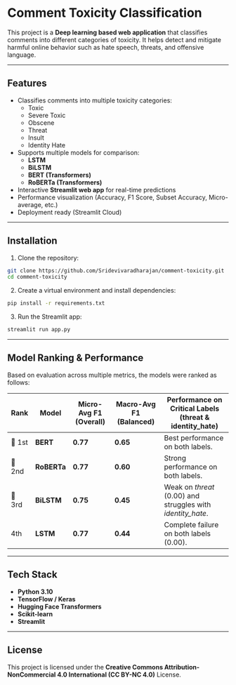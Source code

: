# Comment Toxicity Classification

This project is a **Deep learning based web application** that classifies comments into different categories of toxicity. It helps detect and mitigate harmful online behavior such as hate speech, threats, and offensive language.

---

## Features
- Classifies comments into multiple toxicity categories:
  - Toxic
  - Severe Toxic
  - Obscene
  - Threat
  - Insult
  - Identity Hate
- Supports multiple models for comparison:
  - **LSTM**
  - **BiLSTM**
  - **BERT (Transformers)**
  - **RoBERTa (Transformers)**
- Interactive **Streamlit web app** for real-time predictions
- Performance visualization (Accuracy, F1 Score, Subset Accuracy, Micro-average, etc.)
- Deployment ready (Streamlit Cloud)

---

## Installation

1. Clone the repository:
```bash
git clone https://github.com/Sridevivaradharajan/comment-toxicity.git
cd comment-toxicity
````

2. Create a virtual environment and install dependencies:
```bash
pip install -r requirements.txt
```

3. Run the Streamlit app:
```bash
streamlit run app.py
```
---

## Model Ranking & Performance

Based on evaluation across multiple metrics, the models were ranked as follows:

| **Rank** | **Model**   | **Micro-Avg F1 (Overall)** | **Macro-Avg F1 (Balanced)** | **Performance on Critical Labels (threat & identity\_hate)** |
| -------- | ----------- | -------------------------- | --------------------------- | ------------------------------------------------------------ |
| 🥇 1st   | **BERT**    | **0.77**                   | **0.65**                    | Best performance on both labels.                             |
| 🥈 2nd   | **RoBERTa** | **0.77**                   | **0.60**                    | Strong performance on both labels.                           |
| 🥉 3rd   | **BiLSTM**  | **0.75**                   | **0.45**                    | Weak on *threat* (0.00) and struggles with *identity\_hate*. |
| 4th      | **LSTM**    | **0.77**                   | **0.44**                    | Complete failure on both labels (0.00).                      |

---

## Tech Stack

* **Python 3.10**
* **TensorFlow / Keras**
* **Hugging Face Transformers**
* **Scikit-learn**
* **Streamlit**

---

## License

This project is licensed under the **Creative Commons Attribution-NonCommercial 4.0 International (CC BY-NC 4.0)** License.


